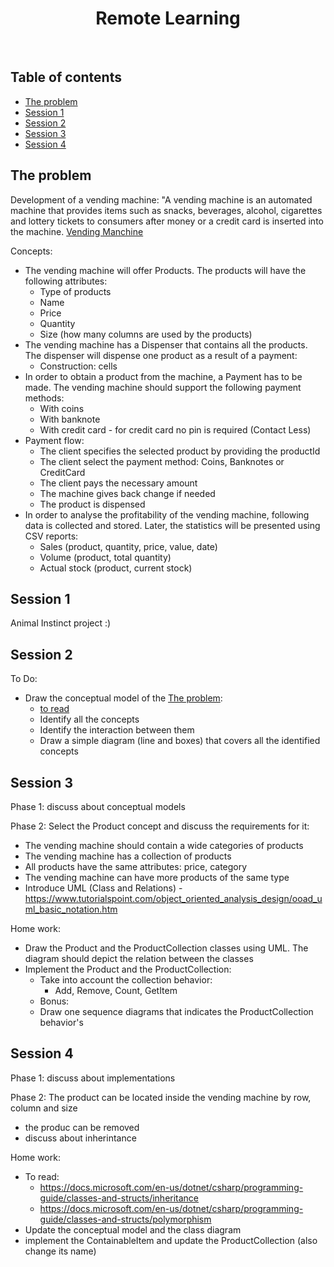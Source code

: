 <p align="center">
  
  <h1 align="center">Remote Learning</h1>
</p>

<br>

## Table of contents

- [The problem](#the-problem)
- [Session 1](#session-1)
- [Session 2](#session-2)
- [Session 3](#session-3)
- [Session 4](#session-4)


## The problem

Development of a vending machine: "A vending machine is an automated machine that provides items such as snacks, beverages, alcohol, cigarettes and lottery tickets to consumers after money or a credit card is inserted into the machine.
[Vending Manchine](https://en.wikipedia.org/wiki/Vending_machine)

Concepts:
- The vending machine will offer Products. The products will have the following attributes:
   - Type of products
   - Name
   - Price
   - Quantity
   - Size (how many columns are used by the products)
- The vending machine has a Dispenser that contains all the products. The dispenser will dispense one product as a result of a payment:
   - Construction: cells
- In order to obtain a product from the machine, a Payment has to be made. The vending machine should support the following payment methods:
   - With coins
   - With banknote
   - With credit card - for credit card no pin is required (Contact Less)
- Payment flow:
   - The client specifies the selected product by providing the productId
   - The client select the payment method: Coins, Banknotes or CreditCard
   - The client pays the necessary amount
   - The machine gives back change if needed
   - The product is dispensed
- In order to analyse the profitability of the vending machine, following data is collected and stored. Later, the statistics will be presented using CSV reports:
   - Sales (product, quantity, price, value, date)
   - Volume (product, total quantity)
   - Actual stock (product, current stock)
 

## Session 1

Animal Instinct project :)

## Session 2

To Do:
- Draw the conceptual model of the [The problem](#the-problem):
  - [to read](http://www.cs.toronto.edu/~jm/340S/PDF2/CM2.pdf)
  - Identify all the concepts
  - Identify the interaction between them
  - Draw a simple diagram (line and boxes) that covers all the identified concepts
 
## Session 3

Phase 1: discuss about conceptual models

Phase 2: Select the Product concept and discuss the requirements for it:

 - The vending machine should contain a wide categories of products
 - The vending machine has a collection of products
 - All products have the same attributes: price, category
 - The vending machine can have more products of the same type
 - Introduce UML (Class and Relations) - https://www.tutorialspoint.com/object_oriented_analysis_design/ooad_uml_basic_notation.htm

Home work:
 - Draw the Product and the ProductCollection classes using UML. The diagram should depict the relation between the classes
 - Implement the Product and the ProductCollection:
    - Take into account the collection behavior:
      - Add, Remove, Count, GetItem
    - Bonus:
     - Draw one sequence diagrams that indicates the ProductCollection behavior's

## Session 4

Phase 1: discuss about implementations

Phase 2: The product can be located inside the vending machine by row, column and size

 - the produc can be removed
 - discuss about inherintance
 
 Home work:
 
  - To read:
    - https://docs.microsoft.com/en-us/dotnet/csharp/programming-guide/classes-and-structs/inheritance
    - https://docs.microsoft.com/en-us/dotnet/csharp/programming-guide/classes-and-structs/polymorphism
  - Update the conceptual model and the class diagram
  - implement the ContainableItem and update the ProductCollection (also change its name)

